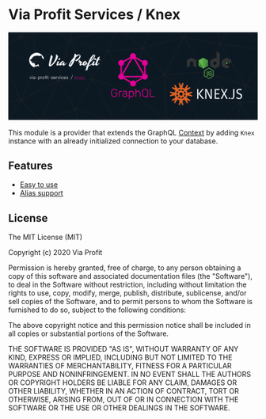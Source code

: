 # Via Profit Services / Knex

![via-profit-services-cover](https://github.com/via-profit-services/knex/raw/master/assets/via-profit-services-cover.png)

This module is a provider that extends the GraphQL [Сontext](../core/context.md) by adding `Knex` instance with an already initialized connection to your database.

## Features

 - [Easy to use](./getting-started.md#basic-usage)
 - [Alias support](./api.md#applyaliases)


## License

The MIT License (MIT)

Copyright (c) 2020 Via Profit

Permission is hereby granted, free of charge, to any person obtaining a copy
of this software and associated documentation files (the "Software"), to deal
in the Software without restriction, including without limitation the rights
to use, copy, modify, merge, publish, distribute, sublicense, and/or sell
copies of the Software, and to permit persons to whom the Software is
furnished to do so, subject to the following conditions:

The above copyright notice and this permission notice shall be included in all
copies or substantial portions of the Software.

THE SOFTWARE IS PROVIDED "AS IS", WITHOUT WARRANTY OF ANY KIND, EXPRESS OR
IMPLIED, INCLUDING BUT NOT LIMITED TO THE WARRANTIES OF MERCHANTABILITY,
FITNESS FOR A PARTICULAR PURPOSE AND NONINFRINGEMENT. IN NO EVENT SHALL THE
AUTHORS OR COPYRIGHT HOLDERS BE LIABLE FOR ANY CLAIM, DAMAGES OR OTHER
LIABILITY, WHETHER IN AN ACTION OF CONTRACT, TORT OR OTHERWISE, ARISING FROM,
OUT OF OR IN CONNECTION WITH THE SOFTWARE OR THE USE OR OTHER DEALINGS IN THE
SOFTWARE.
